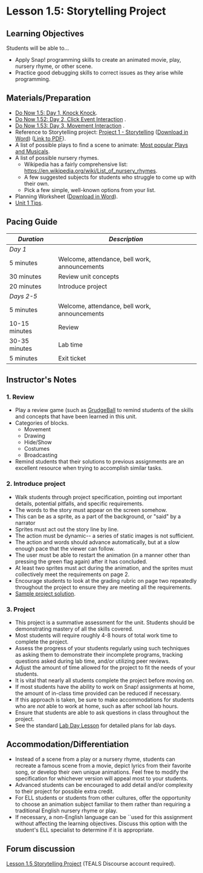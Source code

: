# Lesson 1.5: Storytelling Project

## Learning Objectives

Students will be able to...

* Apply Snap! programming skills to create an animated movie, play, nursery rhyme, or other scene.
* Practice good debugging skills to correct issues as they arise while programming.

## Materials/Preparation

* [Do Now 1.5: Day 1, Knock Knock](do_now_15.md).
* [Do Now 1.52: Day 2, Click Event Interaction](do_now_152.md)  .
* [Do Now 1.53: Day 3, Movement Interaction](do_now_153.md)  .
* Reference to Storytelling project: [Project 1 - Storytelling](project_1.md) ([Download in Word](https://github.com/TEALSK12/introduction-to-computer-science/raw/master/Projects/Projects%20Word/Project%201%20Storytelling.docx)) ([Link to PDF](https://github.com/TEALSK12/introduction-to-computer-science/raw/master/Projects/Projects%20PDF/Project%201%20Storytelling.pdf)).
* A list of possible plays to find a scene to animate: [Most popular Plays and Musicals](http://www.npr.org/sections/ed/2015/07/30/427138970/the-most-popular-high-school-plays-and-musicals).
* A list of possible nursery rhymes.
  * Wikipedia has a fairly comprehensive list: <https://en.wikipedia.org/wiki/List_of_nursery_rhymes>.
  * A few suggested subjects for students who struggle to come up with their own.
  * Pick a few simple, well-known options from your list.
* Planning Worksheet ([Download in Word](https://github.com/TEALSK12/introduction-to-computer-science/raw/master/SNAP%20Program%20Design%20and%20Planning%20Worksheet.docx)).
* [Unit 1 Tips](unit_1_tips.md).

## Pacing Guide

| _Duration_    | _Description_                                 |
| ------------- | --------------------------------------------- |
| _Day 1_       |                                               |
| 5 minutes     | Welcome, attendance, bell work, announcements |
| 30 minutes    | Review unit concepts                          |
| 20 minutes    | Introduce project                             |
| _Days 2-5_    |                                               |
| 5 minutes     | Welcome, attendance, bell work, announcements |
| 10-15 minutes | Review                                        |
| 30-35 minutes | Lab time                                      |
| 5 minutes     | Exit ticket                                   |

## Instructor's Notes

### 1. Review

* Play a review game (such as [GrudgeBall](http://toengagethemall.blogspot.com/2013/02/grudgeball-review-game-where-kids-attack.html) to remind students of the skills and concepts that have been learned in this unit.
* Categories of blocks.
  * Movement
  * Drawing
  * Hide/Show
  * Costumes
  * Broadcasting
* Remind students that their solutions to previous assignments are an excellent resource when trying to accomplish similar tasks.

### 2. Introduce project

* Walk students through project specification, pointing out important details, potential pitfalls, and specific requirements.
* The words to the story must appear on the screen somehow.
* This can be as a sprite, as a part of the background, or "said" by a narrator
* Sprites must act out the story line by line.
* The action must be dynamic-- a series of static images is not sufficient.
* The action and words should advance automatically, but at a slow enough pace that the viewer can follow.
* The user must be able to restart the animation (in a manner other than pressing the green flag again) after it has concluded.
* At least two sprites must act during the animation, and the sprites must collectively meet the requirements on page 2.
* Encourage students to look at the grading rubric on page two repeatedly throughout the project to ensure they are meeting all the requirements.
* [Sample project solution](https://www.tealsk12.org/intro-to-computer-science-sample-solutions/).

### 3.  Project

* This project is a summative assessment for the unit.  Students should be demonstrating mastery of all the skills covered.
* Most students will require roughly 4-8 hours of total work time to complete the project.
* Assess the progress of your students regularly using such techniques as asking them to demonstrate their incomplete programs, tracking questions asked during lab time, and/or utilizing peer reviews.
* Adjust the amount of time allowed for the project to fit the needs of your students.
* It is vital that nearly all students complete the project before moving on.
* If most students have the ability to work on Snap! assignments at home, the amount of in-class time provided can be reduced if necessary.
* If this approach is taken, be sure to make accommodations for students who are _not_ able to work at home, such as after school lab hours.
* Ensure that students are able to ask questions in class throughout the project.
* See the standard [Lab Day Lesson](lab_day_lesson.md) for detailed plans for lab days.

## Accommodation/Differentiation

* Instead of a scene from a play or a nursery rhyme, students can recreate a famous scene from a movie, depict lyrics from their favorite song, or develop their own unique animations.  Feel free to modify the specification for whichever version will appeal most to your students.
* Advanced students can be encouraged to add detail and/or complexity to their project for possible extra credit.
* For ELL students or students from other cultures, offer the opportunity to choose an animation subject familiar to them rather than requiring a traditional English nursery rhyme or play.
* If necessary, a non-English language can be ``used for this assignment without affecting the learning objectives.  Discuss this option with the student's ELL specialist to determine if it is appropriate.

## Forum discussion

[Lesson 1.5 Storytelling Project](http://forums.tealsk12.org/c/unit-1-snap-basics/lesson-1-5-storytelling-project) (TEALS Discourse account required).
